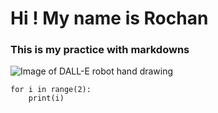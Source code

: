 # Hi ! My name is Rochan
### This is my practice with markdowns

![Image of DALL-E robot hand drawing](https://preview.redd.it/tu0t2whqlyr81.jpg?auto=webp&s=078b43eb4f96b64099c2b1b0b7273404c1354188)


```
for i in range(2):
    print(i)
```
